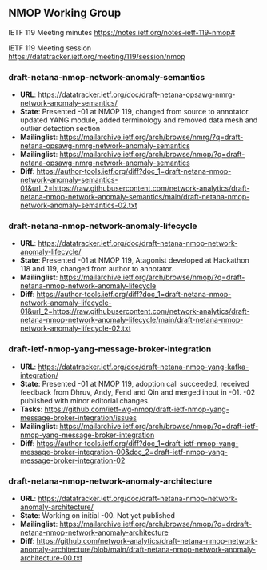 ## NMOP Working Group

IETF 119 Meeting minutes
https://notes.ietf.org/notes-ietf-119-nmop#

IETF 119 Meeting session
https://datatracker.ietf.org/meeting/119/session/nmop

### draft-netana-nmop-network-anomaly-semantics
* **URL**: https://datatracker.ietf.org/doc/draft-netana-opsawg-nmrg-network-anomaly-semantics/
* **State**: Presented -01 at NMOP 119, changed from source to annotator. updated YANG module, added terminology and removed data mesh and outlier detection section
* **Mailinglist**: https://mailarchive.ietf.org/arch/browse/nmrg/?q=draft-netana-opsawg-nmrg-network-anomaly-semantics
* **Mailinglist**: https://mailarchive.ietf.org/arch/browse/nmop/?q=draft-netana-opsawg-nmrg-network-anomaly-semantics
* **Diff**: https://author-tools.ietf.org/diff?doc_1=draft-netana-nmop-network-anomaly-semantics-01&url_2=https://raw.githubusercontent.com/network-analytics/draft-netana-nmop-network-anomaly-semantics/main/draft-netana-nmop-network-anomaly-semantics-02.txt

### draft-netana-nmop-network-anomaly-lifecycle
* **URL**: https://datatracker.ietf.org/doc/draft-netana-nmop-network-anomaly-lifecycle/
* **State**: Presented -01 at NMOP 119, Atagonist developed at Hackathon 118 and 119, changed from author to annotator.
* **Mailinglist**: https://mailarchive.ietf.org/arch/browse/nmop/?q=draft-netana-nmop-network-anomaly-lifecycle
* **Diff**: https://author-tools.ietf.org/diff?doc_1=draft-netana-nmop-network-anomaly-lifecycle-01&url_2=https://raw.githubusercontent.com/network-analytics/draft-netana-nmop-network-anomaly-lifecycle/main/draft-netana-nmop-network-anomaly-lifecycle-02.txt

### draft-ietf-nmop-yang-message-broker-integration
* **URL**: https://datatracker.ietf.org/doc/draft-netana-nmop-yang-kafka-integration/
* **State**: Presented -01 at NMOP 119, adoption call succeeded, received feedback from Dhruv, Andy, Fend and Qin and merged input in -01. -02 published with minor editorial changes.
* **Tasks**: https://github.com/ietf-wg-nmop/draft-ietf-nmop-yang-message-broker-integration/issues
* **Mailinglist**: https://mailarchive.ietf.org/arch/browse/nmop/?q=draft-ietf-nmop-yang-message-broker-integration
* **Diff**: https://author-tools.ietf.org/diff?doc_1=draft-ietf-nmop-yang-message-broker-integration-00&doc_2=draft-ietf-nmop-yang-message-broker-integration-02

### draft-netana-nmop-network-anomaly-architecture
* **URL**: https://datatracker.ietf.org/doc/draft-netana-nmop-network-anomaly-architecture/
* **State**: Working on initial -00. Not yet published
* **Mailinglist**: https://mailarchive.ietf.org/arch/browse/nmop/?q=drdraft-netana-nmop-network-anomaly-architecture
* **Diff**: https://github.com/network-analytics/draft-netana-nmop-network-anomaly-architecture/blob/main/draft-netana-nmop-network-anomaly-architecture-00.txt